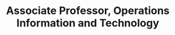 ---
name: Dan Iancu
role: Instructor
title: Associate Professor, Operations Information and Technology
email: daniancu@stanford.edu
website: http://web.stanford.edu/~daniancu
office-hours: Wednesdays 3:30-5pm in Knight Management Center, Faculty Building East 369 (see https://calendar.app.google/EYTgGWW7GgjDP8kRA)
---